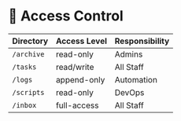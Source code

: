 # 🔐 Access Control

| Directory      | Access Level | Responsibility |
|----------------|--------------|----------------|
| `/archive`     | read-only    | Admins         |
| `/tasks`       | read/write   | All Staff      |
| `/logs`        | append-only  | Automation     |
| `/scripts`     | read-only    | DevOps         |
| `/inbox`       | full-access  | All Staff      |
